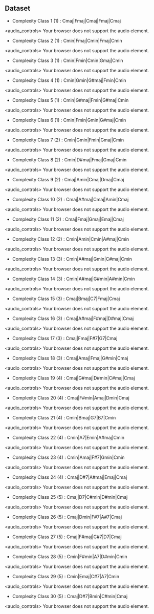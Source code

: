 
## Dataset

* Complexity Class 1 (1) : Cmaj|Fmaj|Cmaj|Fmaj|Cmaj

<audio_controls>
<source src="data/audio/dataset/Cmaj_Fmaj_Cmaj_Fmaj_Cmaj_COMPLEXITY:_0.wav
" type="audio/mpeg">
Your browser does not support the audio element.
</audio>

* Complexity Class 2 (1) : Cmin|Fmaj|Cmin|Fmaj|Cmin

<audio_controls>
<source src="data/audio/dataset/Cmin_Fmaj_Cmin_Fmaj_Cmin_COMPLEXITY:_1.wav
" type="audio/mpeg">
Your browser does not support the audio element.
</audio>

* Complexity Class 3 (1) : Cmin|Fmin|Cmin|Gmaj|Cmin

<audio_controls>
<source src="data/audio/dataset/Cmin_Fmin_Cmin_Gmaj_Cmin_COMPLEXITY:_2.wav
" type="audio/mpeg">
Your browser does not support the audio element.
</audio>

* Complexity Class 4 (1) : Cmin|Gmin|G#maj|Fmin|Cmin

<audio_controls>
<source src="data/audio/dataset/Cmin_Gmin_G#maj_Fmin_Cmin_COMPLEXITY:_3.wav
" type="audio/mpeg">
Your browser does not support the audio element.
</audio>

* Complexity Class 5 (1) : Cmin|G#maj|Fmin|G#maj|Cmin

<audio_controls>
<source src="data/audio/dataset/Cmin_G#maj_Fmin_G#maj_Cmin_COMPLEXITY:_4.wav
" type="audio/mpeg">
Your browser does not support the audio element.
</audio>

* Complexity Class 6 (1) : Cmin|Fmin|Gmin|G#maj|Cmin

<audio_controls>
<source src="data/audio/dataset/Cmin_Fmin_Gmin_G#maj_Cmin_COMPLEXITY:_5.wav
" type="audio/mpeg">
Your browser does not support the audio element.
</audio>

* Complexity Class 7 (2) : Cmin|Gmin|Fmin|Gmaj|Cmin

<audio_controls>
<source src="data/audio/dataset/Cmin_Gmin_Fmin_Gmaj_Cmin_COMPLEXITY:_6.wav
" type="audio/mpeg">
Your browser does not support the audio element.
</audio>

* Complexity Class 8 (2) : Cmin|D#maj|Fmaj|Gmaj|Cmin

<audio_controls>
<source src="data/audio/dataset/Cmin_D#maj_Fmaj_Gmaj_Cmin_COMPLEXITY:_7.wav
" type="audio/mpeg">
Your browser does not support the audio element.
</audio>

* Complexity Class 9 (2) : Cmaj|Amin|Cmaj|Dmaj|Cmaj

<audio_controls>
<source src="data/audio/dataset/Cmaj_Amin_Cmaj_Dmaj_Cmaj_COMPLEXITY:_8.wav
" type="audio/mpeg">
Your browser does not support the audio element.
</audio>

* Complexity Class 10 (2) : Cmaj|A#maj|Cmaj|Amin|Cmaj

<audio_controls>
<source src="data/audio/dataset/Cmaj_A#maj_Cmaj_Amin_Cmaj_COMPLEXITY:_9.wav
" type="audio/mpeg">
Your browser does not support the audio element.
</audio>

* Complexity Class 11 (2) : Cmaj|Fmaj|Gmaj|Emaj|Cmaj

<audio_controls>
<source src="data/audio/dataset/Cmaj_Fmaj_Gmaj_Emaj_Cmaj_COMPLEXITY:_10.wav
" type="audio/mpeg">
Your browser does not support the audio element.
</audio>

* Complexity Class 12 (2) : Cmin|Amin|Cmin|A#maj|Cmin

<audio_controls>
<source src="data/audio/dataset/Cmin_Amin_Cmin_A#maj_Cmin_COMPLEXITY:_11.wav
" type="audio/mpeg">
Your browser does not support the audio element.
</audio>

* Complexity Class 13 (3) : Cmin|A#maj|Gmin|C#maj|Cmin

<audio_controls>
<source src="data/audio/dataset/Cmin_A#maj_Gmin_C#maj_Cmin_COMPLEXITY:_12.wav
" type="audio/mpeg">
Your browser does not support the audio element.
</audio>

* Complexity Class 14 (3) : Cmin|A#maj|G#min|A#min|Cmin

<audio_controls>
<source src="data/audio/dataset/Cmin_A#maj_G#min_A#min_Cmin_COMPLEXITY:_13.wav
" type="audio/mpeg">
Your browser does not support the audio element.
</audio>

* Complexity Class 15 (3) : Cmaj|Bmaj|C7|Fmaj|Cmaj

<audio_controls>
<source src="data/audio/dataset/Cmaj_Bmaj_C7_Fmaj_Cmaj_COMPLEXITY:_14.wav
" type="audio/mpeg">
Your browser does not support the audio element.
</audio>

* Complexity Class 16 (3) : Cmaj|A#maj|F#maj|D#maj|Cmaj

<audio_controls>
<source src="data/audio/dataset/Cmaj_A#maj_F#maj_D#maj_Cmaj_COMPLEXITY:_15.wav
" type="audio/mpeg">
Your browser does not support the audio element.
</audio>

* Complexity Class 17 (3) : Cmaj|Fmaj|F#7|G7|Cmaj

<audio_controls>
<source src="data/audio/dataset/Cmaj_Fmaj_F#7_G7_Cmaj_COMPLEXITY:_16.wav
" type="audio/mpeg">
Your browser does not support the audio element.
</audio>

* Complexity Class 18 (3) : Cmaj|Amaj|Fmaj|G#min|Cmaj

<audio_controls>
<source src="data/audio/dataset/Cmaj_Amaj_Fmaj_G#min_Cmaj_COMPLEXITY:_17.wav
" type="audio/mpeg">
Your browser does not support the audio element.
</audio>

* Complexity Class 19 (4) : Cmaj|G#maj|D#min|C#maj|Cmaj

<audio_controls>
<source src="data/audio/dataset/Cmaj_G#maj_D#min_C#maj_Cmaj_COMPLEXITY:_18.wav
" type="audio/mpeg">
Your browser does not support the audio element.
</audio>

* Complexity Class 20 (4) : Cmaj|F#min|Amaj|Dmin|Cmaj

<audio_controls>
<source src="data/audio/dataset/Cmaj_F#min_Amaj_Dmin_Cmaj_COMPLEXITY:_19.wav
" type="audio/mpeg">
Your browser does not support the audio element.
</audio>

* Complexity Class 21 (4) : Cmin|Bmaj|G7|B7|Cmin

<audio_controls>
<source src="data/audio/dataset/Cmin_Bmaj_G7_B7_Cmin_COMPLEXITY:_20.wav
" type="audio/mpeg">
Your browser does not support the audio element.
</audio>

* Complexity Class 22 (4) : Cmin|A7|Emin|A#maj|Cmin

<audio_controls>
<source src="data/audio/dataset/Cmin_A7_Emin_A#maj_Cmin_COMPLEXITY:_21.wav
" type="audio/mpeg">
Your browser does not support the audio element.
</audio>

* Complexity Class 23 (4) : Cmin|Amaj|F#7|Gmin|Cmin

<audio_controls>
<source src="data/audio/dataset/Cmin_Amaj_F#7_Gmin_Cmin_COMPLEXITY:_22.wav
" type="audio/mpeg">
Your browser does not support the audio element.
</audio>

* Complexity Class 24 (4) : Cmaj|D#7|A#maj|Emaj|Cmaj

<audio_controls>
<source src="data/audio/dataset/Cmaj_D#7_A#maj_Emaj_Cmaj_COMPLEXITY:_23.wav
" type="audio/mpeg">
Your browser does not support the audio element.
</audio>

* Complexity Class 25 (5) : Cmaj|D7|C#min|D#min|Cmaj

<audio_controls>
<source src="data/audio/dataset/Cmaj_D7_C#min_D#min_Cmaj_COMPLEXITY:_24.wav
" type="audio/mpeg">
Your browser does not support the audio element.
</audio>

* Complexity Class 26 (5) : Cmaj|Dmin|F#7|A#7|Cmaj

<audio_controls>
<source src="data/audio/dataset/Cmaj_Dmin_F#7_A#7_Cmaj_COMPLEXITY:_25.wav
" type="audio/mpeg">
Your browser does not support the audio element.
</audio>

* Complexity Class 27 (5) : Cmaj|F#maj|C#7|D7|Cmaj

<audio_controls>
<source src="data/audio/dataset/Cmaj_F#maj_C#7_D7_Cmaj_COMPLEXITY:_26.wav
" type="audio/mpeg">
Your browser does not support the audio element.
</audio>

* Complexity Class 28 (5) : Cmin|F#min|A7|D#min|Cmin

<audio_controls>
<source src="data/audio/dataset/Cmin_F#min_A7_D#min_Cmin_COMPLEXITY:_27.wav
" type="audio/mpeg">
Your browser does not support the audio element.
</audio>

* Complexity Class 29 (5) : Cmin|Emaj|C#7|A7|Cmin

<audio_controls>
<source src="data/audio/dataset/Cmin_Emaj_C#7_A7_Cmin_COMPLEXITY:_28.wav
" type="audio/mpeg">
Your browser does not support the audio element.
</audio>

* Complexity Class 30 (5) : Cmaj|D#7|Bmin|C#min|Cmaj

<audio_controls>
<source src="data/audio/dataset/Cmaj_D#7_Bmin_C#min_Cmaj_COMPLEXITY:_29.wav
" type="audio/mpeg">
Your browser does not support the audio element.
</audio>
